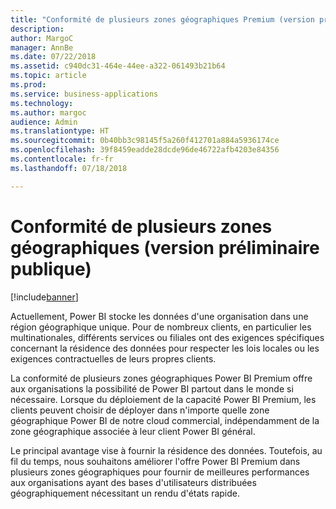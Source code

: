 ```yaml
---
title: "Conformité de plusieurs zones géographiques Premium (version préliminaire)"
description: 
author: MargoC
manager: AnnBe
ms.date: 07/22/2018
ms.assetid: c940dc31-464e-44ee-a322-061493b21b64
ms.topic: article
ms.prod: 
ms.service: business-applications
ms.technology: 
ms.author: margoc
audience: Admin
ms.translationtype: HT
ms.sourcegitcommit: 0b40bb3c98145f5a260f412701a884a5936174ce
ms.openlocfilehash: 39f8459eadde28dcde96de46722afb4203e84356
ms.contentlocale: fr-fr
ms.lasthandoff: 07/18/2018

---
```

# <a name="multi-geo-for-compliance-public-preview"></a>Conformité de plusieurs zones géographiques (version préliminaire publique)

[!include[banner](../../../includes/banner.md)]

Actuellement, Power BI stocke les données d'une organisation dans une région géographique unique. Pour de nombreux clients, en particulier les multinationales, différents services ou filiales ont des exigences spécifiques concernant la résidence des données pour respecter les lois locales ou les exigences contractuelles de leurs propres clients.

La conformité de plusieurs zones géographiques Power BI Premium offre aux organisations la possibilité de Power BI partout dans le monde si nécessaire. Lorsque du déploiement de la capacité Power BI Premium, les clients peuvent choisir de déployer dans n'importe quelle zone géographique Power BI de notre cloud commercial, indépendamment de la zone géographique associée à leur client Power BI général.

Le principal avantage vise à fournir la résidence des données. Toutefois, au fil du temps, nous souhaitons améliorer l'offre Power BI Premium dans plusieurs zones géographiques pour fournir de meilleures performances aux organisations ayant des bases d'utilisateurs distribuées géographiquement nécessitant un rendu d'états rapide.

